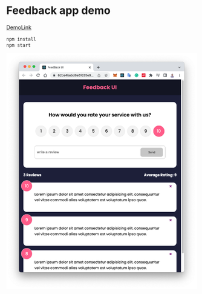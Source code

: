 # Feedback app demo

[DemoLink](https://deploy-feedback-app-with-jsv.herokuapp.com/)

```linux
npm install
npm start
```

<img src="https://github.com/hyc0812/deploy-feedback-app/blob/master/Screenshot/screenshot-01.png" width="600">
